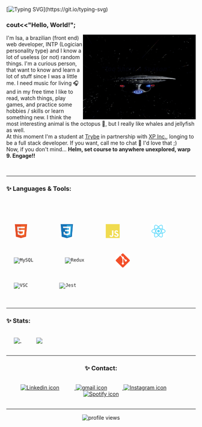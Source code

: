 [![Typing SVG](https://readme-typing-svg.herokuapp.com?font=Pacifico&duration=6000&color=00CCB8&width=500&height=100&lines=Call+me+Isa+and+be+my+guest!)](https://git.io/typing-svg)

### cout<<"Hello, World!"; </br>

<div align="center" justify-content="space-between">
  <img align="right" width="300px" src="./images/enterprise.gif" />
  <p align="left" margin-right="20px">
    I'm Isa, a brazilian (front end) web developer, INTP (Logician personality type) and I know a lot of useless (or not) random things. I'm a curious person, that want to know and learn a lot of stuff since I was a little me. I need music for living &#127911; and in my free time I like to read, watch things, play games, and practice some hobbies / skills or learn something new. I think the most interesting animal is the octopus &#128025;, but I really like whales and jellyfish as well.
    <br> At this moment I'm a student at <a href="https://betrybe.com">Trybe</a> in partnership with <a href="https://www.xpinc.com/">XP Inc.</a>, longing to be a full stack developer. If you want, call me to chat &#128172; I'd love that  ;)
    <br> Now, if you don't mind... <strong>Helm, set course to anywhere unexplored, warp 9. Engage!!</strong>
  </p>
</div> 
<br/>

<hr>
  <h3>✨ Languages & Tools: </h3><br/>
  <div style="margin-top: 30px" style="display: inline_block">
    <code style="margin-right: 40px"><img align="center" style="margin: 20px" alt="HTML" height="38" src="https://raw.githubusercontent.com/devicons/devicon/master/icons/html5/html5-original.svg"></code>
    <code style="margin-right: 40px"><img align="center" style="margin: 20px" alt="CSS" height="38" src="https://raw.githubusercontent.com/devicons/devicon/master/icons/css3/css3-original.svg"></code>
    <code style="margin-right: 40px"><img align="center" style="margin: 20px" alt="JavaScript" height="38" src="https://raw.githubusercontent.com/devicons/devicon/master/icons/javascript/javascript-plain.svg"></code>
    <code style="margin-right: 40px"><img align="center" style="margin: 20px" alt="React" height="38" src="https://raw.githubusercontent.com/devicons/devicon/master/icons/react/react-original.svg"></code>
    <code style="margin-right: 40px"><img align="center" style="margin: 20px" alt="MySQL" height="38" src="https://cdn.jsdelivr.net/gh/devicons/devicon/icons/mysql/mysql-original.svg"></code>
    <code style="margin-right: 40px"><img align="center" style="margin: 20px" alt="Redux" height="38" src="https://cdn.jsdelivr.net/gh/devicons/devicon/icons/redux/redux-original.svg"></code>
    <code style="margin-right: 40px"><img align="center" style="margin: 20px" alt="GIT" height="38" src="https://raw.githubusercontent.com/devicons/devicon/master/icons/git/git-original.svg"/></code>
    <code style="margin-right: 40px"><img align="center" style="margin: 20px" alt="VSC" height="38" src="https://cdn.jsdelivr.net/gh/devicons/devicon/icons/vscode/vscode-original.svg" /></code>
    <code><img align="center" style="margin: 20px" alt="Jest" height="38" src="https://cdn.jsdelivr.net/gh/devicons/devicon/icons/jest/jest-plain.svg" /></code>
  </div>
  <br/>

<hr>
  <h3>✨ Stats: </h3><br/>
  <div>
    <a href="https://github.com/Isabela-ac" style="margin: 20px" >
      <img align="center" width=396 src="https://github-readme-stats.vercel.app/api?username=Isabela-ac&hide_border=true&theme=tokyonight&count_private=true" />
    </a>
    <a href="https://github.com/Isabela-ac" style="margin: 20px" >
      <img align="center" width=396 src="https://github-readme-stats.vercel.app/api/top-langs/?username=Isabela-ac&layout=compact&show_icons=true&hide_border=true&theme=tokyonight&langs_count=10" />
    </a>
  </div>
  <br/>

<hr>
  <h3 align="center">✨ Contact: </h3><br/>
  <div align="center">
    <a href="https://www.linkedin.com/in/isabela-assuncao/" target="_blank">
      <img src="https://img.shields.io/badge/-LinkedIn-%230077B5?style=for-the-badge&logo=linkedin&logoColor=white" alt="Linkedin icon" style="margin-right: 40px">
    </a> 
    <a href="mailto:coller.isabelaa@gmail.com" target="_blank">
      <img src="https://img.shields.io/badge/Gmail-D14836?style=for-the-badge&logo=gmail&logoColor=white" alt="gmail icon" style="margin-right: 40px">
    </a>
    <a href="https://www.instagram.com/is.a.bela_c/" target="_blank">
      <img src="https://img.shields.io/badge/-Instagram-%23E4405F?style=for-the-badge&logo=instagram&logoColor=white" alt="Instagram icon" style="margin-right: 40px">
    </a>
    <a target="_blank" href="https://open.spotify.com/user/22vj36vogn2tc4gey36zhjkky">
      <img src="https://img.shields.io/badge/Spotify-1ED760?style=for-the-badge&logo=spotify&logoColor=white" alt="Spotify icon" />
    </a>
  </div>
<br/>

---
<div align="center">
  <img src="https://komarev.com/ghpvc/?username=Isabela-ac" alt="profile views" />
</div>
